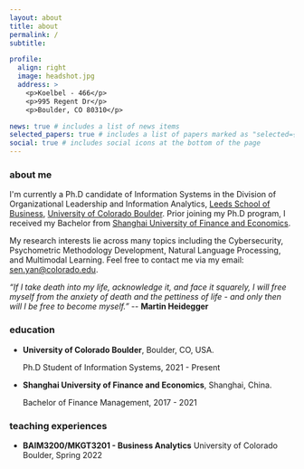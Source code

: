 ```yaml
---
layout: about
title: about
permalink: /
subtitle:

profile:
  align: right
  image: headshot.jpg
  address: >
    <p>Koelbel - 466</p>
    <p>995 Regent Dr</p>
    <p>Boulder, CO 80310</p>

news: true # includes a list of news items
selected_papers: true # includes a list of papers marked as "selected={true}"
social: true # includes social icons at the bottom of the page
---
```


### about me

I'm currently a Ph.D candidate of Information Systems in the Division of Organizational Leadership and Information Analytics, [Leeds School of Business](https://www.colorado.edu/business/), [University of Colorado Boulder](https://www.colorado.edu/). Prior joining my Ph.D program, I received my Bachelor from [Shanghai University of Finance and Economics](https://english.sufe.edu.cn/). 

My research interests lie across many topics including the Cybersecurity, Psychometric Methodology Development, Natural Language Processing, and Multimodal Learning. Feel free to contact me via my email: <sen.yan@colorado.edu>.

*“If I take death into my life, acknowledge it, and face it squarely, I will free myself from the anxiety of death and the pettiness of life - and only then will I be free to become myself.”* -- **Martin Heidegger**

### education

- **University of Colorado Boulder**, Boulder, CO, USA.

    Ph.D Student of Information Systems, 2021 - Present

- **Shanghai University of Finance and Economics**, Shanghai, China.

    Bachelor of Finance Management, 2017 - 2021

### teaching experiences

- **BAIM3200/MKGT3201 - Business Analytics** University of Colorado Boulder, Spring 2022

